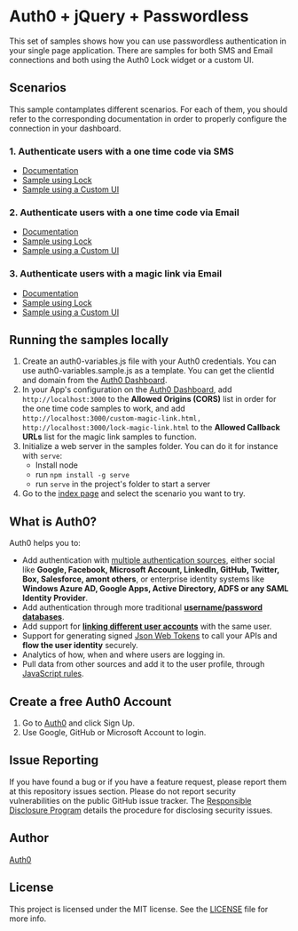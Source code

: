 # Auth0 + jQuery + Passwordless

This set of samples shows how you can use passwordless authentication in your single page application. There are samples for both SMS and Email connections and both using the Auth0 Lock widget or a custom UI.

## Scenarios

This sample contamplates different scenarios. For each of them, you should refer to the corresponding documentation in order to properly configure the connection in your dashboard.

### 1. Authenticate users with a one time code via SMS 

* [Documentation](https://auth0.com/docs/connections/passwordless/spa-sms)
* [Sample using Lock](./lock-sms.html)
* [Sample using a Custom UI](./custom-sms.html)

### 2. Authenticate users with a one time code via Email 

* [Documentation](https://auth0.com/docs/connections/passwordless/spa-email-code)
* [Sample using Lock](./lock-email-code.html)
* [Sample using a Custom UI](./custom-email-code.html)

### 3. Authenticate users with a magic link via Email 

* [Documentation](https://auth0.com/docs/connections/passwordless/spa-email-link)
* [Sample using Lock](./lock-magic-link.html)
* [Sample using a Custom UI](./custom-magic-link.html)

## Running the samples locally

1. Create an auth0-variables.js file with your Auth0 credentials. You can use auth0-variables.sample.js as a template. You can get the clientId and domain from the [Auth0 Dashboard](https://manage.auth0.com).
2. In your App's configuration on the [Auth0 Dashboard](https://manage.auth0.com), add `http://localhost:3000` to the **Allowed Origins (CORS)** list in order for the one time code samples to work, and add `http://localhost:3000/custom-magic-link.html, http://localhost:3000/lock-magic-link.html` to the **Allowed Callback URLs** list for the magic link samples to function. 
3. Initialize a web server in the samples folder. You can do it for instance with `serve`:
	* Install node
	* run `npm install -g serve`
	* run `serve` in the project's folder to start a server
4. Go to the [index page](http://localhost:3000) and select the scenario you want to try.

## What is Auth0?

Auth0 helps you to:

* Add authentication with [multiple authentication sources](https://docs.auth0.com/identityproviders), either social like **Google, Facebook, Microsoft Account, LinkedIn, GitHub, Twitter, Box, Salesforce, amont others**, or enterprise identity systems like **Windows Azure AD, Google Apps, Active Directory, ADFS or any SAML Identity Provider**.
* Add authentication through more traditional **[username/password databases](https://docs.auth0.com/mysql-connection-tutorial)**.
* Add support for **[linking different user accounts](https://docs.auth0.com/link-accounts)** with the same user.
* Support for generating signed [Json Web Tokens](https://docs.auth0.com/jwt) to call your APIs and **flow the user identity** securely.
* Analytics of how, when and where users are logging in.
* Pull data from other sources and add it to the user profile, through [JavaScript rules](https://docs.auth0.com/rules).

## Create a free Auth0 Account

1. Go to [Auth0](https://auth0.com) and click Sign Up.
2. Use Google, GitHub or Microsoft Account to login.

## Issue Reporting

If you have found a bug or if you have a feature request, please report them at this repository issues section. Please do not report security vulnerabilities on the public GitHub issue tracker. The [Responsible Disclosure Program](https://auth0.com/whitehat) details the procedure for disclosing security issues.

## Author

[Auth0](auth0.com)

## License

This project is licensed under the MIT license. See the [LICENSE](LICENSE) file for more info.
